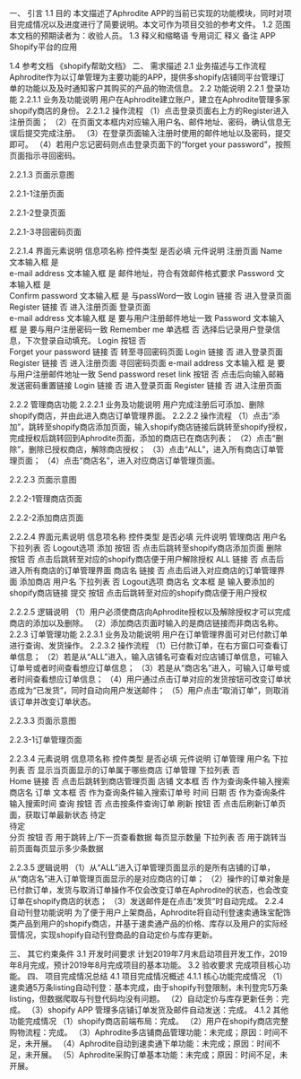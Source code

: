 一、	引言
1.1	目的
本文描述了Aphrodite APP的当前已实现的功能模块，同时对项目完成情况以及进度进行了简要说明。本文可作为项目交验的参考文件。
1.2	范围
本文档的预期读者为：收验人员。
1.3	释义和缩略语
专用词汇	释义	备注
APP	Shopify平台的应用	


1.4	参考文档
《shopify帮助文档》
二、	需求描述
2.1	业务描述与工作流程
Aphrodite作为以订单管理为主要功能的APP，提供多shopify店铺同平台管理订单的功能以及及时通知客户其购买的产品的物流信息。
2.2	功能说明
2.2.1 	登录功能
2.2.1.1 	业务及功能说明
用户在Aphrodite建立账户，建立在Aphrodite管理多家shopify商店的身份。
2.2.1.2 	操作流程
（1）点击登录页面右上方的Register进入注册页面；
（2）在页面文本框内对应输入用户名、邮件地址、密码，确认信息无误后提交完成注册。
（3）在登录页面输入注册时使用的邮件地址以及密码，提交即可。
（4）若用户忘记密码则点击登录页面下的“forget your password”，按照页面指示寻回密码。

2.2.1.3 	页面示意图
 
2.2.1-1注册页面
 
2.2.1-2登录页面

 
2.2.1-3寻回密码页面

2.2.1.4 	界面元素说明
信息项名称	控件类型	是否必填	元件说明
注册页面
Name	文本输入框	是	
e-mail address	文本输入框	是	邮件地址，符合有效邮件格式要求
Password	文本输入框	是	
Confirm password	文本输入框	是	与passWord一致
Login	链接	否	进入登录页面
Register	链接	否	进入注册页面
登录页面			
e-mail address	文本输入框	是	要与用户注册邮件地址一致
Password	文本输入框	是	要与用户注册密码一致
Remember me	单选框	否	选择后记录用户登录信息，下次登录自动填充。
Login	按钮	否	
Forget your password	链接	否	转至寻回密码页面
Login	链接	否	进入登录页面
Register	链接	否	进入注册页面
寻回密码页面
e-mail address	文本输入框	是	要与用户注册邮件地址一致
Send password reset link	按钮	否	点击后向输入邮箱发送密码重置链接
Login	链接	否	进入登录页面
Register	链接	否	进入注册页面

2.2.2 	管理商店功能
2.2.2.1 	业务及功能说明
    用户完成注册后可添加、删除shopify商店，并由此进入商店订单管理界面。
2.2.2.2 	操作流程
    （1）点击“添加”，跳转至shopify商店添加页面，输入shopify商店链接后跳转至shopify授权，完成授权后跳转回到Aphrodite页面，添加的商店已在商店列表；
（2）点击“删除”，删除已授权商店，解除商店授权；
（3）点击“ALL”，进入所有商店订单管理页面；
（4）点击“商店名”，进入对应商店订单管理页面。

2.2.2.3 	页面示意图
 
2.2.2-1管理商店页面

 
2.2.2-2添加商店页面

2.2.2.4 	界面元素说明
信息项名称	控件类型	是否必填	元件说明
管理商店
用户名	下拉列表	否	Logout选项
添加	按钮	否	点击后跳转至shopify商店添加页面
删除	按钮	否	点击后跳转至对应的shopify商店便于用户解除授权
ALL	链接	否	点击后进入所有商店的订单管理界面
商店名	链接	否	点击后进入对应商店的订单管理界面
添加商店
用户名	下拉列表	否	Logout选项
商店名	文本框	是	输入要添加的shopify商店链接
提交	按钮		点击后跳转至对应的shopify商店便于用户授权

2.2.2.5 	逻辑说明
（1）用户必须使商店向Aphrodite授权以及解除授权才可以完成商店的添加以及删除。
（2）添加商店页面时输入的是商店链接而非商店名称。
2.2.3 	订单管理功能
2.2.3.1 	业务及功能说明
    用户在订单管理界面可对已付款订单进行查询、发货操作。
2.2.3.2 	操作流程
（1）已付款订单，在右方窗口可查看订单信息；
（2）若是从“ALL”进入，输入店铺名可查看对应店铺订单信息，可输入订单号或者时间查看想应订单信息；
（3）若是从“商店名”进入，可输入订单号或者时间查看想应订单信息；
（4）用户通过点击订单对应的发货按钮可改变订单状态成为“已发货”，同时自动向用户发送邮件；
（5）用户点击“取消订单”，则取消该订单并改变订单状态。

2.2.3.3 	页面示意图
 
2.2.3-1订单管理页面

2.2.3.4 	元素说明
信息项名称	控件类型	是否必填	元件说明
订单管理
用户名	下拉列表	否	显示当页面显示的订单属于哪些商店
订单管理	下拉列表	否	
Home	链接	否	点击后跳转到商店管理页面
店铺	文本框	否	作为查询条件输入搜索商店名
订单	文本框	否	作为查询条件输入搜索订单号
时间	日期	否	作为查询条件输入搜索时间
查询	按钮	否	点击按条件查询订单
刷新	按钮	否	点击后刷新订单页面，获取订单最新状态
待定			
待定			
分页	按钮	否	用于跳转上/下一页查看数据
每页显示数量	下拉列表	否	用于跳转当前页面每页显示多少条数据

2.2.3.5 	逻辑说明
    （1）从“ALL”进入订单管理页面显示的是所有店铺的订单，从“商店名”进入订单管理页面显示的是对应商店的订单；
（2）操作的订单对象是已付款订单，发货与取消订单操作不仅会改变订单在Aphrodite的状态，也会改变订单在shopify商店的状态；
（3）发送邮件是在点击“发货”时自动完成。
2.2.4 	自动刊登功能说明
为了便于用户上架商品，Aphrodite将自动刊登速卖通珠宝配饰类产品到用户的shopify商店，并基于速卖通产品的价格、库存以及用户的实际经营情况，实现shopify自动刊登商品的自动定价与库存更新。

三、	其它约束条件
3.1	开发时间要求
计划2019年7月末启动项目开发工作，2019年8月完成，预计2019年8月完成项目的基本功能。
3.2	验收要求
完成项目核心功能。
四、	项目完成情况总结
4.1	项目完成情况概述
4.1.1 	核心功能完成情况
（1）速卖通5万条listing自动刊登：基本完成，由于shopify刊登限制，未刊登完5万条listing，但数据爬取与刊登代码均没有问题。
（2）自动定价与库存更新任务：完成。
（3）shopify APP 管理多店铺订单发货及邮件自动发送：完成。
4.1.2 	其他功能完成情况
（1）shopify商店前端布局：完成。
（2）用户在shopify商店完整购物流程：完成。
（3）Aphrodite多店铺商品管理功能：未完成；原因：时间不足，未开展。
（4）Aphrodite自动到速卖通下单功能：未完成；原因：时间不足，未开展。	
（5）Aphrodite采购订单基本功能：未完成；原因：时间不足，未开展。
